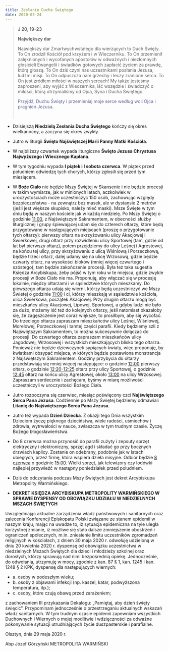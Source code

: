 ```yaml
---
title: Zesłanie Ducha Świętego
date: 2020-05-24
---
```


> **J 20, 19-23**
>
> **Największy dar**
>
> Największy dar Zmartwychwstałego dla wierzących to Duch Święty. To On zrodził Kościół pod krzyżem i w Wieczerniku. To On przemienił zalęknionych i wycofanych apostołów w odważnych i niezłomnych głosicieli Ewangelii i świadków gotowych zapłacić życiem za prawdę, którą głoszą. To On dziś czyni nas uczestnikami posłania Jezusa, ludźmi misji. To On odpuszcza nam grzechy i leczy zranione serca. To On jest źródłem miłości w naszych sercach! My także jesteśmy zaproszeni, aby wyjść z Wieczernika, iść wszędzie i świadczyć o miłości, którą otrzymaliśmy od Ojca, Syna i Ducha Świętego.
>
> <span style="color: #666699;">Przyjdź, Duchu Święty i przemieniaj moje serce według woli Ojca i pragnień Jezusa. </span>
>
> &nbsp;

- Dzisiejszą **Niedzielą Zesłania Ducha Świętego** kończy się okres wielkanocny, a zaczyna się okres zwykły.
- Jutro w liturgii **Święto Najświętszej Marii Panny Matki Kościoła**.
- W najbliższy czwartek wypada liturgiczne **Święto Jezusa Chrystusa Najwyższego i Wiecznego Kapłana**.
- W tym tygodniu wypada **I piątek i I sobota czerwca**. W piątek przed południem odwiedzę tych chorych, którzy zgłosili się przed tym miesiącem.
- W **Boże Ciało** nie będzie Mszy Świętej w Skansenie i nie będzie procesji w takim wymiarze, jak w minionych latach, aczkolwiek w uroczystościach może uczestniczyć 150 osób, zachowując względy bezpieczeństwa - na zewnątrz bez masek, ale w dystansie 2 metrów (jeśli jest większe skupisko, należy mieć maski). Msze Święte w tym dniu będą w naszym kościele jak w każdą niedzielę. Po Mszy Świętej o godzinie <u>11:00</u>, z Najświętszym Sakramentem, w obecności służby liturgicznej i grupy śpiewającej udam się do czterech ołtarzy, które będą przygotowane w następujących miejscach (proszę o przygotowanie tych ołtarzy): pierwszy ołtarz na skrzyżowaniu ulicy Akacjowej i Świerkowej, drugi ołtarz przy rozwidleniu ulicy Sportowej (tam, gdzie od lat był pierwszy ołtarz), potem przejdziemy do ulicy Leśnej i Agrestowej, na końcu tej ulicy, przy skrzyżowaniu z ulicą Wiśniową i Porzeczkową, będzie trzeci ołtarz, dalej udamy się na ulicę Wrzosową, gdzie będzie czwarty ołtarz, na wysokości bloków (mniej więcej czwartego i szóstego), tam będzie zakończenie procesji. Była też taka sugestia Księdza Arcybiskupa, żeby pójść w tym roku w te miejsca, gdzie zwykle procesji w Boże Ciało nie ma. Proponuję, aby włączać się w procesję lokalnie, między ołtarzami i w sąsiedztwie których mieszkamy. Do piewszego ołtarza udają się wierni, którzy będą uczestniczyć we Mszy Świetej o godzinie <u>11:00</u> i ci, którzy mieszkają w sąsiedztwie kościoła, ulica Świerkowa, początek Akacjowej. Przy drugim ołtarzu mogą być mieszkańcy ulicy Akacjowej, Lipowej, Sportowej, a gdyby ludzi nie było za dużo, możemy iść też do kolejnych ołtarzy, jeśli natomiast okazałoby się, że zagęszczenie jest coraz większe, to prosiłbym, aby się wycofać. Do trzeciego ołtarza zapraszam mieszkańców ulicy Leśnej, Wiśniowej, Morelowej, Porzeczkowej i tamtej części parafii. Kiedy będziemy szli z Najświętszym Sakramentem, to można sukcesywnie dołączać do procesji. Do czwartego ołtarza zapraszam mieszkańców ulicy Jagodowej, Wrzosowej i wszystkich mieszkających blisko tego ołtarza. Ponieważ nie będzie dziewczynek sypiących kwiaty, więc proponuję, by kwiatkami obsypać miejsca, w których będzie postawiona monstrancja z Najświętszym Sakramentem. Godziny przybycia do ołtarzy przedstawiają się mniej więcej następujące: o godzinie <u>12:00</u> pierwszy ołtarz, o godzinie <u>12:20-12:25</u> ołtarz przy ulicy Sportowej, o godzinie <u>12:45</u> ołtarz na końcu ulicy Agrestowej, około <u>13:00</u> na ulicy Wrzosowej. Zapraszam serdecznie i zachęcam, byśmy w miarę możliwości uczestniczyli w uroczystości Bożego Ciała.
- Jutro rozpoczyna się czerwiec, miesiąc poświęcony czci **Najświętszego Serca Pana Jezusa**. Codziennie po Mszy Świętej będziemy odmawiali **Litanię do Najświętszego Serca Pana Jezusa**.
- Jutro też wypada **Dzień Dziecka**. Z okazji tego Dnia wszystkim Dzieciom życzę pięknego dzieciństwa, wiele radości, uśmiechów i zdrowia, wytrwałości w nauce, zwłaszcza w tym trudnym czasie. Życzę Bożego błogosławieństwa.
- Do 8 czerwca można przynosić do parafii zużyty i zepsuty sprzęt elektryczny i elektroniczny, sprzęt agd i składać go przy bocznych drzwiach kaplicy. Zostanie on odebrany, podobnie jak w latach ubiegłych, przez firmę, która wspiera dzieła misyjne. Odbiór będzie <u>8 czerwca</u> o godzinie <u>15:00</u>. Wielki sprzęt, jak telewizory czy lodówki najlepiej przywieźć w następny poniedziałek przed południem.
- Dziś do odczytania podczas Mszy Świętych jest dekret Arcybiskupa Metropolity Warmińskiego.

- **DEKRET KSIĘDZA ARCYBISKUPA METROPOLITY WARMIŃSKIEGO W SPRAWIE DYSPENSY OD OBOWIĄZKU UDZIAŁU W NIEDZIELNYCH MSZACH ŚWIĘTYCH**

Uwzględniając aktualne zarządzenia władz państwowych i sanitarnych oraz zalecenia Konferencji Episkopatu Polski związane ze stanem epidemii w naszym kraju, mając na uwadze to, iż sytuacja epidemiczna na tyle uległa korzystnej zmianie, iż możliwe się stało dalsze zmniejszenie obostrzeń i ograniczeń społecznych, m.in. zniesienie limitu uczestników zgromadzeń religijnych w kościołach, z dniem 30 maja 2020 r. odwołuję udzieloną w dniu 20 kwietnia 2020 r. dyspensę od obowiązku uczestnictwa w niedzielnych Mszach Świętych dla dzieci i młodzieży szkolnej oraz dorosłych, którzy sprawują nad nimi bezpośrednią opiekę.
Jednocześnie, do odwołania, utrzymuję w mocy, zgodnie z kan. 87 § 1, kan. 1245 i kan. 1248 § 2 KPK, dyspensę dla następujących wiernych:
  - a. osoby w podeszłym wieku;
  - b. osoby z objawami infekcji (np. kaszel, katar, podwyższona temperatura, itp.);
  - c. osoby, które czują obawę przed zarażeniem;

z zachowaniem III przykazania Dekalogu: „Pamiętaj, aby dzień święty święcić”.
Przypominam jednocześnie o przestrzeganiu aktualnych wskazań władz sanitarnych.
W tym trudnym czasie epidemii zapewniam wszystkich Duchownych i Wiernych o mojej modlitwie i wdzięczności za odważne pokonywanie sytuacji utrudniających życie duszpasterskie i parafialne.

Olsztyn, dnia 29 maja 2020 r.

Abp Józef Górzyński
METROPOLITA WARMIŃSKI
